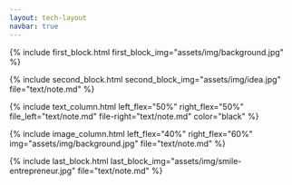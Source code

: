 ```yaml
---
layout: tech-layout
navbar: true
---
```


<!--if ever wat to use a block without background image-->
<!--
{% include blank_block.html file="text/note.md" color="black" %}
-->

{% include first_block.html first_block_img="assets/img/background.jpg" %}

{% include second_block.html second_block_img="assets/img/idea.jpg" file="text/note.md" %}

{% include text_column.html left_flex="50%" right_flex="50%" file_left="text/note.md" file-right="text/note.md" color="black" %}

{% include image_column.html left_flex="40%" right_flex="60%" img="assets/img/background.jpg" file="text/note.md" %}

{% include last_block.html last_block_img="assets/img/smile-entrepreneur.jpg" file="text/note.md" %}
